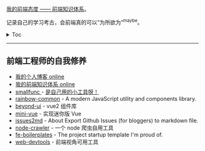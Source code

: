 [我的前端态度 —— 前端知识体系](https://yanyue404.github.io/fe-attitude/)。

记录自己的学习考古，会前端真的可以“为所欲为”<sup>maybe</sup>。

<details>
  <summary>Toc</summary>
  <pre><code> 
├── articles 我的 blog 文章
├── css
├── design-pattern
├── docs
├── esnext
├── interview
├── javascript
├── javascript-algorithms
├── javascript-components
├── mindMapping
├── must-write-js
├── nodejs
├── project-guide
├── react
├── site
├── source learning
├── staging
├── tampermonkey
├── test
├── typescript
├── utils
└── vue
  </code></pre>
</details>

---

## 前端工程师的自我修养

- [我的个人博客 online](https://yanyue404.github.io/blog/#/)
- [我的前端知识体系 online](https://yanyue404.github.io/fe-attitude/)
- [smallfunc ](https://github.com/yanyue404/smallfunc) - [是自己用的小工具呀！](https://yanyue404.github.io/smallfunc/)
- [rainbow-common](https://github.com/rainbow-design/rainbow-common) - A modern JavaScript utility and components library.
- [beyond-ui](https://github.com/yanyue404/beyond-ui) - vue2 组件库
- [mini-vue](https://github.com/yanyue404/mini-vue) - 实现迷你版 Vue
- [issues2md](https://github.com/yanyue404/issues2md) - About
  Export Github Issues (for bloggers) to markdown file.
- [node-crawler](https://github.com/yanyue404/node-crawler) - 一个 node 爬虫自用工具
- [fe-boilerplates](https://github.com/rainbow-design/fe-boilerplates) - The project startup template I'm proud of.
- [web-devtools](https://github.com/yanyue404/web-devtools) - 前端视角可用工具
